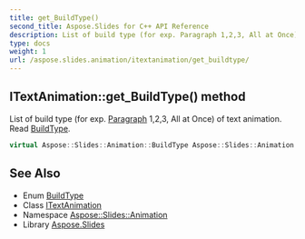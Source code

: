 ```yaml
---
title: get_BuildType()
second_title: Aspose.Slides for C++ API Reference
description: List of build type (for exp. Paragraph 1,2,3, All at Once) of text animation. Read BuildType.
type: docs
weight: 1
url: /aspose.slides.animation/itextanimation/get_buildtype/
---
```

## ITextAnimation::get_BuildType() method


List of build type (for exp. [Paragraph](../../../aspose.slides/paragraph/) 1,2,3, All at Once) of text animation. Read [BuildType](../../buildtype/).

```cpp
virtual Aspose::Slides::Animation::BuildType Aspose::Slides::Animation::ITextAnimation::get_BuildType()=0
```

## See Also

* Enum [BuildType](../../buildtype/)
* Class [ITextAnimation](../)
* Namespace [Aspose::Slides::Animation](../../)
* Library [Aspose.Slides](../../../)